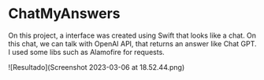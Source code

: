 # ChatMyAnswers

On this project, a interface was created using Swift that looks like a chat. On this chat, we can talk with OpenAI API, that returns an answer like Chat GPT. I used some libs such as Alamofire for requests. 

![Resultado](Screenshot 2023-03-06 at 18.52.44.png)
